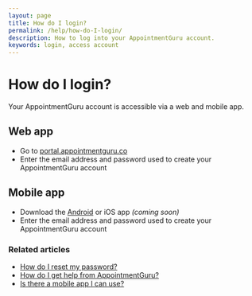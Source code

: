 ```yaml
---
layout: page
title: How do I login?
permalink: /help/how-do-I-login/
description: How to log into your AppointmentGuru account.
keywords: login, access account
---
```


# How do I login?

Your AppointmentGuru account is accessible via a web and mobile app.

## Web app

* Go to [portal.appointmentguru.co](https://portal.appointmentguru.co/)
* Enter the email address and password used to create your AppointmentGuru account

## Mobile app

* Download the [Android](https://play.google.com/store/apps/details?id=za.co.AppointmentGuru.practitioner) or iOS app *(coming soon)*
* Enter the email address and password used to create your AppointmentGuru account

### Related articles

* [How do I reset my password?](/help/reset-password)
* [How do I get help from AppointmentGuru?](/help/how-do-I-get-help)
* [Is there a mobile app I can use?](/help/is-there-a-mobile-app)
